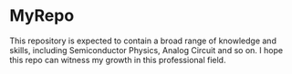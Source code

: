 # MyRepo
This repository is expected to contain a broad range of knowledge and skills, including Semiconductor Physics, Analog Circuit and so on. I hope this repo can witness my growth in this professional field.
